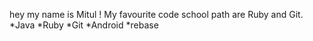 hey my name is Mitul !
My favourite code school path are Ruby and Git.
*Java
*Ruby
*Git
*Android
*rebase